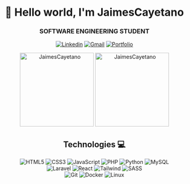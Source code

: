 <div align="center">
<h1 align="center">👋 Hello world, I'm JaimesCayetano</h1>
<h3 align="center">SOFTWARE ENGINEERING STUDENT</h3>
  
[![Linkedin](https://img.shields.io/badge/linkedin-%230077B5.svg?style=for-the-badge&logo=linkedin&logoColor=white)](https://www.linkedin.com/in/jaimescayetano)
[![Gmail](https://img.shields.io/badge/gmail-%23EA4335.svg?style=for-the-badge&logo=gmail&logoColor=white)]()
[![Portfolio](https://img.shields.io/badge/portfolio-%2361DAFB.svg?style=for-the-badge&logo=react&logoColor=black)]()

</div>

<div align="center">  
  <img height="195px" src="https://github-readme-stats-eight-theta.vercel.app/api?username=jaimescayetano&show_icons=true&theme=algolia&include_all_commits=true&count_private=true&title_color=02D9F7FF&border_color=02D9F7FF" alt="JaimesCayetano" /> 
  <img height="195px" src="https://github-readme-stats-eight-theta.vercel.app/api/top-langs/?username=jaimescayetano&layout=compact&langs_count=8&theme=algolia&title_color=02D9F7FF&border_color=02D9F7FF" alt="JaimesCayetano" />
</div> 

<div align="center">

## Technologies 💻
![HTML5](https://img.shields.io/badge/html5-%23E34F26.svg?style=for-the-badge&logo=html5&logoColor=white)
![CSS3](https://img.shields.io/badge/css3-%231572B6.svg?style=for-the-badge&logo=css3&logoColor=white)
![JavaScript](https://img.shields.io/badge/javascript-%23F7DF1E.svg?style=for-the-badge&logo=javascript&logoColor=black)
![PHP](https://img.shields.io/badge/php-%23777BB4.svg?style=for-the-badge&logo=php&logoColor=white)
![Python](https://img.shields.io/badge/python-%233776AB?style=for-the-badge&logo=python&logoColor=white)
![MySQL](https://img.shields.io/badge/mysql-%2300f.svg?style=for-the-badge&logo=mysql&logoColor=white)
<br/>
![Laravel](https://img.shields.io/badge/laravel-%23FF2D20.svg?style=for-the-badge&logo=laravel&logoColor=white)
![React](https://img.shields.io/badge/react-%2361DAFB.svg?style=for-the-badge&logo=react&logoColor=black)
![Tailwind](https://img.shields.io/badge/tailwind-%2338B2AC.svg?style=for-the-badge&logo=tailwind-css&logoColor=white)
![SASS](https://img.shields.io/badge/sass-%23CC6699.svg?style=for-the-badge&logo=sass&logoColor=white)
<br/>
![Git](https://img.shields.io/badge/git-%23F05032.svg?style=for-the-badge&logo=git&logoColor=white)
![Docker](https://img.shields.io/badge/docker-%230DB7ED.svg?style=for-the-badge&logo=docker&logoColor=white)
![Linux](https://img.shields.io/badge/linux-%238CCBE7.svg?style=for-the-badge&logo=linux&logoColor=black)
</div>
